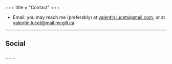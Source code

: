 +++
title = "Contact"
+++

* Email: you may reach me (preferably) at [valentin.lucet@gmail.com](mailto:valentin.lucet@gmail.com), or at [valentin.lucet@mail.mcgill.ca](mailto:valentin.lucet@mail.mcgill.ca)
<!-- * Phone: []() -->

---

## Social

<a href="https://github.com/vlucet/" style="display:inline;"><i class="fab fa-2x fa-github" aria-hidden="true"></i>&nbsp;&nbsp;</a>
<a href="https://bsky.app/profile/vlucet.bsky.social" style="display:inline;"><i class="fab fa-2x fa-bluesky" aria-hidden="true"></i>&nbsp;&nbsp;</a>
<a href="https://app.thestorygraph.com/profile/vlucet" style="display:inline;"><i class="fas fa-2x fa-book" aria-hidden="true"></i>&nbsp;&nbsp;</a>
